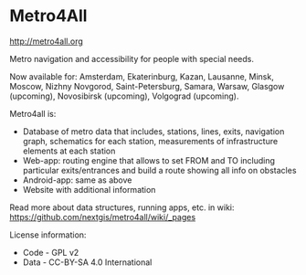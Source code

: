 Metro4All
===========

http://metro4all.org

Metro navigation and accessibility for people with special needs.

Now available for: Amsterdam, Ekaterinburg, Kazan, Lausanne, Minsk, Moscow, Nizhny Novgorod, Saint-Petersburg, Samara, Warsaw, Glasgow (upcoming), Novosibirsk (upcoming), Volgograd (upcoming).

Metro4all is:

* Database of metro data that includes, stations, lines, exits, navigation graph, schematics for each station, measurements of infrastructure elements at each station
* Web-app: routing engine that allows to set FROM and TO including particular exits/entrances and build a route showing all info on obstacles
* Android-app: same as above
* Website with additional information

Read more about data structures, running apps, etc. in wiki: https://github.com/nextgis/metro4all/wiki/_pages


License information:

* Code - GPL v2
* Data - CC-BY-SA 4.0 International
